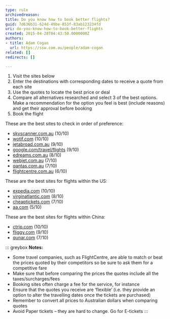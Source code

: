 ```yaml
---
type: rule
archivedreason: 
title: Do you know how to book better flights?
guid: 7d636b31-624d-49be-853f-83ab123234fd
uri: do-you-know-how-to-book-better-flights
created: 2015-04-28T04:43:50.0000000Z
authors:
- title: Adam Cogan
  url: https://ssw.com.au/people/adam-cogan
related: []
redirects: []

---
```


1. Visit the sites below
2. Enter the destinations with corresponding dates to receive a quote from each site
3. Use the quotes to locate the best price or deal
4. Compare all alternatives researched and select 3 of the best options. Make a recommendation for the option you feel is best (include reasons) and get their approval before booking
5. Book the flight

<!--endintro-->

These are the best sites to check in order of preference:

-	[skyscanner.com.au](https://www.skyscanner.com.au/) (10/10)
-	[wotif.com](https://www.wotif.com/) (10/10)
-	[jetabroad.com.au](https://www.jetabroad.com.au/) (9/10)
-	[google.com/travel/flights](https://www.google.com/travel/flights) (9/10)
-	[edreams.com.au](https://www.edreams.com.au/) (8/10) 
-	[webjet.com.au](https://www.webjet.com.au/) (7/10)
-	[qantas.com.au](https://www.qantas.com.au) (7/10)
-	[flightcentre.com.au](https://www.flightcentre.com.au/) (6/10)

These are the best sites for flights within the US:

-	[expedia.com](https://www.expedia.com/) (10/10)
-	[virginatlantic.com](https://www.virginatlantic.com/us/en) (8/10)
-	[cheaptickets.com](https://www.cheaptickets.com/) (7/10)
-	[aa.com](https://www.aa.com/) (5/10)

These are the best sites for flights within China:

- [ctrip.com](http://ctrip.com/) (10/10)
- [fliggy.com](https://www.fliggy.com/) (9/10)
- [qunar.com](https://www.qunar.com/) (7/10)

::: greybox
**Notes:**
- Some travel companies, such as FlightCentre, are able to match or beat the prices quoted by their competitors so be sure to ask them for a competitive fare
-	Make sure that before comparing the prices the quotes include all the taxes/surcharges/fees
-	Booking sites often charge a fee for the service, for instance
-	Ensure that the quotes you receive are ‘flexible’ (i.e. they provide an option to alter the travelling dates once the tickets are purchased)
-	Remember to convert all prices to Australian dollars when comparing quotes
-	Avoid Paper tickets – they are hard to change. Go for E-tickets
:::
